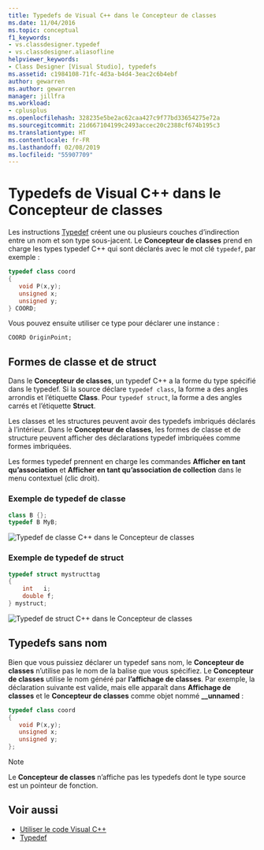 ```yaml
---
title: Typedefs de Visual C++ dans le Concepteur de classes
ms.date: 11/04/2016
ms.topic: conceptual
f1_keywords:
- vs.classdesigner.typedef
- vs.classdesigner.aliasofline
helpviewer_keywords:
- Class Designer [Visual Studio], typedefs
ms.assetid: c1984108-71fc-4d3a-b4d4-3eac2c6b4ebf
author: gewarren
ms.author: gewarren
manager: jillfra
ms.workload:
- cplusplus
ms.openlocfilehash: 328235e5be2ac62caa427c9f77bd33654275e72a
ms.sourcegitcommit: 21d667104199c2493accec20c2388cf674b195c3
ms.translationtype: HT
ms.contentlocale: fr-FR
ms.lasthandoff: 02/08/2019
ms.locfileid: "55907709"
---
```

# <a name="visual-c-typedefs-in-class-designer"></a>Typedefs de Visual C++ dans le Concepteur de classes

Les instructions [Typedef](/cpp/cpp/aliases-and-typedefs-cpp#typedefs) créent une ou plusieurs couches d’indirection entre un nom et son type sous-jacent. Le **Concepteur de classes** prend en charge les types typedef C++ qui sont déclarés avec le mot clé `typedef`, par exemple :

```cpp
typedef class coord
{
   void P(x,y);
   unsigned x;
   unsigned y;
} COORD;
```

Vous pouvez ensuite utiliser ce type pour déclarer une instance :

`COORD OriginPoint;`

## <a name="class-and-struct-shapes"></a>Formes de classe et de struct

Dans le **Concepteur de classes**, un typedef C++ a la forme du type spécifié dans le typedef. Si la source déclare `typedef class`, la forme a des angles arrondis et l’étiquette **Class**. Pour `typedef struct`, la forme a des angles carrés et l’étiquette **Struct**.

Les classes et les structures peuvent avoir des typedefs imbriqués déclarés à l’intérieur. Dans le **Concepteur de classes**, les formes de classe et de structure peuvent afficher des déclarations typedef imbriquées comme formes imbriquées.

Les formes typedef prennent en charge les commandes **Afficher en tant qu’association** et **Afficher en tant qu’association de collection** dans le menu contextuel (clic droit).

### <a name="class-typedef-example"></a>Exemple de typedef de classe

```cpp
class B {};
typedef B MyB;
```

![Typedef de classe C++ dans le Concepteur de classes](media/cpp-class-typedef.png)

### <a name="struct-typedef-example"></a>Exemple de typedef de struct

```cpp
typedef struct mystructtag
{
    int   i;
    double f;
} mystruct;
```

![Typedef de struct C++ dans le Concepteur de classes](media/cpp-struct-typedef.png)

## <a name="unnamed-typedefs"></a>Typedefs sans nom

Bien que vous puissiez déclarer un typedef sans nom, le **Concepteur de classes** n’utilise pas le nom de la balise que vous spécifiez. Le **Concepteur de classes** utilise le nom généré par **l’affichage de classes**. Par exemple, la déclaration suivante est valide, mais elle apparaît dans **Affichage de classes** et le **Concepteur de classes** comme objet nommé **__unnamed** :

```cpp
typedef class coord
{
   void P(x,y);
   unsigned x;
   unsigned y;
};
```

> [!NOTE]
> Le **Concepteur de classes** n’affiche pas les typedefs dont le type source est un pointeur de fonction.

## <a name="see-also"></a>Voir aussi

- [Utiliser le code Visual C++](working-with-visual-cpp-code.md)
- [Typedef](/cpp/cpp/aliases-and-typedefs-cpp#typedefs)